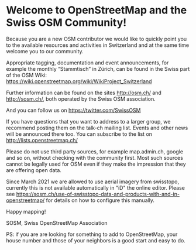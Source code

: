 # Welcome to OpenStreetMap and the Swiss OSM Community!

Because you are a new OSM contributor we would like to quickly point you to the available resources and activities in Switzerland and at the same time welcome you to our community.

Appropriate tagging, documentation and event announcements, for example the monthly “Stammtisch” in Zürich, can be found in the Swiss part of the OSM Wiki: https://wiki.openstreetmap.org/wiki/WikiProject_Switzerland

Further information can be found on the sites http://osm.ch/ and http://sosm.ch/, both operated by the Swiss OSM association.

And you can follow us on https://twitter.com/SwissOSM

If you have questions that you want to address to a larger group, we recommend posting them on the talk-ch mailing list. Events and other news will be announced there too. You can subscribe to the list on http://lists.openstreetmap.ch/

Please do not use third party sources, for example map.admin.ch, google and so on, without checking with the community first. Most such sources cannot be legally used for OSM even if they make the impression that they are offering open data.

Since March 2021 we are allowed to use aerial imagery from swisstopo, currently this is not available automatically in "iD" the online editor. Please see <https://sosm.ch/use-of-swisstopo-data-and-products-with-and-in-openstreetmap/> for details on how to configure this manually.

Happy mapping!

SOSM, Swiss OpenStreetMap Association

PS: if you are are looking for something to add to OpenStreetMap, your house number and those of your neighbors is a good start and easy to do.